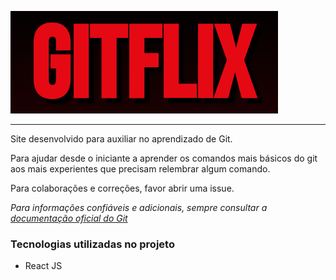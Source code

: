 [![Gitflix](./gitflix-logo.png)](https://gitflix-br.vercel.app)

***

Site desenvolvido para auxiliar no aprendizado de Git.

Para ajudar desde o iniciante a aprender os comandos mais básicos do git aos mais experientes que precisam relembrar algum comando.

Para colaborações e correções, favor abrir uma issue.

_Para informações confiáveis e adicionais, sempre consultar a [documentação oficial do Git](https://git-scm.com/doc)_

### Tecnologias utilizadas no projeto
-  React JS

